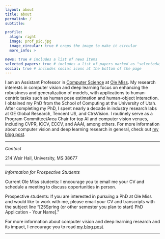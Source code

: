 ```yaml
---
layout: about
title: about
permalink: /
subtitle:

profile:
  align: right
  image: prof_pic.jpg
  image_circular: true # crops the image to make it circular
  more_info: >

news: true # includes a list of news items
selected_papers: true # includes a list of papers marked as "selected={true}"
social: true # includes social icons at the bottom of the page
---
```


I am an Assistant Professor in [Computer Science](https://cs.olemiss.edu/) at [Ole Miss](https://olemiss.edu/). My research interests in computer vision and deep learning focus on enhancing the robustness and generalization of models, with applications to human-centric tasks such as human pose estimation and human-object interaction. I obtained my PhD from the School of Computing at the University of Utah. After completing my PhD, I spent nearly a decade in industry research labs at GE Global Research, Tencent US, and CtrsVision. I routinely serve as a Program Committee/Area Chair for top AI and computer vision venues, including CVPR, ICCV, ECCV, and AAAI, among others. For more information about computer vision and deep learning research in general, check out [my blog post](/blog/2024/research-impact).

---

_Contact_

214 Weir Hall, University, MS 38677

---

_Information for Prospective Students_

Current Ole Miss students: I encourage you to email me your CV and schedule a meeting to discuss opportunities in person.

Prospective students: If you are interested in pursuing a PhD at Ole Miss and would like to work with me, please email your CV and transcripts with the subject line “[25Spring (or other semester you plan to start) PhD Application - Your Name].”

For more information about computer vision and deep learning research and its impact, I encourage you to read [my blog post](/blog/2024/research-impact).

---
